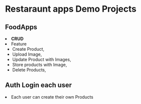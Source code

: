 <h1>Restaraunt apps Demo Projects</h1>


## FoodApps
<li>
    <strong>CRUD</strong> 
      <li>Feature <ul dir="auto">
          <li>Create Product,</li>
          <li>Upload Image,</li>
          <li>Update Product with Images,</li>
          <li>Store products with Image,</li>
          <li>Delete Products,</li>
        </ul>
      </li>
     
## Auth Login each user
   <li>Each user can create their own Products</li>
